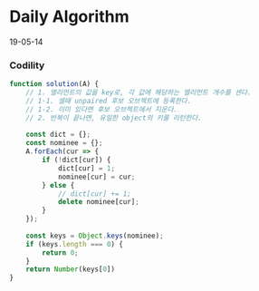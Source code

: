 # Daily Algorithm
19-05-14
### Codility

```js
function solution(A) {
    // 1. 엘리먼트의 값을 key로, 각 값에 해당하는 엘리먼트 개수를 센다.
    // 1-1. 셀때 unpaired 후보 오브젝트에 등록한다.
    // 1-2. 이미 있다면 후보 오브젝트에서 지운다.
    // 2. 반복이 끝나면, 유일한 object의 키를 리턴한다.
    
    const dict = {};
    const nominee = {};
    A.forEach(cur => {
        if (!dict[cur]) {
            dict[cur] = 1;
            nominee[cur] = cur;
        } else {
            // dict[cur] += 1;
            delete nominee[cur];
        }
    });
    
    const keys = Object.keys(nominee);
    if (keys.length === 0) {
        return 0;
    }
    return Number(keys[0])
}
```
<!--stackedit_data:
eyJoaXN0b3J5IjpbLTEzODY2OTQ1MTMsMjgwODQ0NzIxXX0=
-->